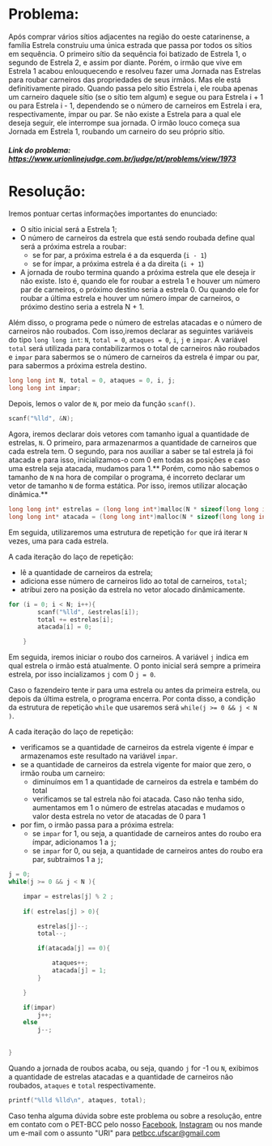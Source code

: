 # Problema:
Após comprar vários sítios adjacentes na região do oeste catarinense, a família Estrela construiu uma única estrada que passa por todos os sítios em sequência. O primeiro sítio da sequência foi batizado de Estrela 1, o segundo de Estrela 2, e assim por diante. Porém, o irmão que vive em Estrela 1 acabou enlouquecendo e resolveu fazer uma Jornada nas Estrelas para roubar carneiros das propriedades de seus irmãos. Mas ele está definitivamente pirado. Quando passa pelo sítio Estrela i, ele rouba apenas um carneiro daquele sítio (se o sítio tem algum) e segue ou para Estrela i + 1 ou para Estrela i - 1, dependendo se o número de carneiros em Estrela i era, respectivamente, ímpar ou par. Se não existe a Estrela para a qual ele deseja seguir, ele interrompe sua jornada. O irmão louco começa sua Jornada em Estrela 1, roubando um carneiro do seu próprio sítio.
 
 
##### Link do problema: https://www.urionlinejudge.com.br/judge/pt/problems/view/1973
 
 
# Resolução:
 
Iremos pontuar certas informações importantes do enunciado:
- O sítio inicial será a Estrela 1;
- O número de carneiros da estrela que está sendo roubada define qual será a próxima estrela a roubar:
    - se for par, a próxima estrela é a da esquerda (`i - 1`)
    - se for ímpar, a próxima estrela é a da direita (`i + 1`)
- A jornada de roubo termina quando a próxima estrela que ele deseja ir não existe. Isto é, quando ele for roubar a estrela 1 e houver um número par de carneiros, o próximo destino seria a estrela 0. Ou quando ele for roubar a última estrela e houver um número ímpar de carneiros, o próximo destino seria a estrela N + 1.

Além disso, o programa pede o número de estrelas atacadas e o número de carneiros não roubados. Com isso,iremos declarar as seguintes variáveis do tipo `long long int`:  `N`, `total = 0`, `ataques = 0`, `i`, `j` e `impar`. A variável `total` será utilizada para contabilizarmos o total de carneiros não roubados e `impar` para sabermos se o número de carneiros da estrela é impar ou par, para sabermos a próxima estrela destino. 
 
```c
long long int N, total = 0, ataques = 0, i, j;
long long int impar;
```

Depois, lemos o valor de `N`, por meio da função `scanf()`.

```c
scanf("%lld", &N);
```

Agora, iremos declarar dois vetores com tamanho igual a quantidade de estrelas, `N`. O primeiro, para armazenarmos a quantidade de carneiros que cada estrela tem. O segundo, para nos auxiliar a saber se tal estrela já foi atacada e para isso, inicializamos-o com 0 em todas as posições e caso uma estrela seja atacada, mudamos para 1.** Porém, como não sabemos o tamanho de `N` na hora de compilar o programa, é incorreto declarar um vetor de tamanho `N` de forma estática. Por isso, iremos utilizar alocação dinâmica.**

```c
long long int* estrelas = (long long int*)malloc(N * sizeof(long long int));
long long int* atacada = (long long int*)malloc(N * sizeof(long long int));
```

Em seguida, utilizaremos uma estrutura de repetição `for` que irá iterar `N` vezes, uma para cada estrela. 

A cada iteração do laço de repetição:
- lê a quantidade de carneiros da estrela;
- adiciona esse número de carneiros lido ao total de carneiros, `total`;
- atribui zero na posição da estrela no vetor alocado dinâmicamente.

```c
for (i = 0; i < N; i++){
		scanf("%lld", &estrelas[i]);
		total += estrelas[i];
		atacada[i] = 0;

	}
```

Em seguida, iremos iniciar o roubo dos carneiros. A variável `j` indica em qual estrela o irmão está atualmente. O ponto inicial será sempre a primeira estrela, por isso incializamos `j` com 0 `j = 0`.

Caso o fazendeiro tente ir para uma estrela ou antes da primeira estrela, ou depois da última estrela, o programa encerra. Por conta disso, a condição da estrutura de repetição `while` que usaremos será `while(j >= 0 && j < N )`.

A cada iteração do laço de repetição:
- verificamos se a quantidade de carneiros da estrela vigente é ímpar e armazenamos este resultado na variável  `impar`.
- se a quantidade de carneiros da estrela vigente for maior que zero, o irmão rouba um carneiro:
    - diminuímos em 1 a quantidade de carneiros da estrela e também do total
    - verificamos se tal estrela não foi atacada. Caso não tenha sido, aumentamos em 1 o número de estrelas atacadas e mudamos o valor desta estrela no vetor de atacadas de 0 para 1
- por fim, o irmão passa para a próxima estrela:
    - se `impar` for 1, ou seja, a quantidade de carneiros antes do roubo era ímpar, adicionamos 1 a `j`;
    - se `impar` for 0, ou seja, a quantidade de carneiros antes do roubo era par, subtraímos 1 a `j`;

```c
j = 0;
while(j >= 0 && j < N ){

	impar = estrelas[j] % 2 ;
		
    if( estrelas[j] > 0){

		estrelas[j]--;
		total--;

		if(atacada[j] == 0){

			ataques++;
			atacada[j] = 1;
		}

	}

   	if(impar)
    	j++;
    else
		j--;
		
	
}
```

Quando a jornada de roubos acaba, ou seja, quando `j` for -1 ou `N`, exibimos a quantidade de estrelas atacadas e a quantidade de carneiros não roubados, `ataques` e `total` respectivamente.

```c
printf("%lld %lld\n", ataques, total);
```
 
Caso tenha alguma dúvida sobre este problema ou sobre a resolução, entre em contato com o PET-BCC pelo nosso
[Facebook](https://www.facebook.com/petbcc/),
[Instagram](https://www.instagram.com/petbcc.ufscar/)
ou nos mande um e-mail com o assunto "URI" para  petbcc.ufscar@gmail.com